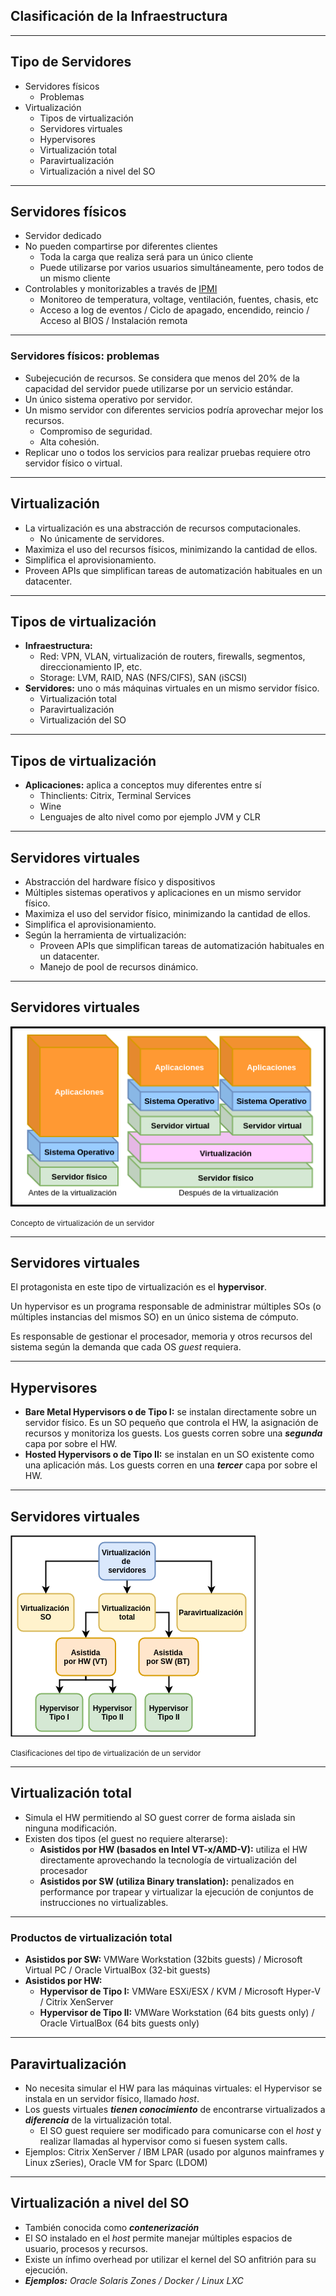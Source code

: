 ## Clasificación de la Infraestructura

---

## Tipo de Servidores

* Servidores físicos
	* Problemas
* Virtualización
	* Tipos de virtualización
	* Servidores virtuales
	* Hypervisores
	* Virtualización total
	* Paravirtualización
	* Virtualización a nivel del SO

---

## Servidores físicos

* Servidor dedicado
* No pueden compartirse por diferentes clientes
	* Toda la carga que realiza será para un único cliente
	* Puede utilizarse por varios usuarios simultáneamente, pero todos de un mismo cliente
* Controlables y monitorizables a través de [IPMI](https://en.wikipedia.org/wiki/Intelligent_Platform_Management_Interface)
	* Monitoreo de temperatura, voltage, ventilación, fuentes, chasis, etc
	* Acceso a log de eventos / Ciclo de apagado, encendido, reincio / Acceso al BIOS / Instalación remota

---

### Servidores físicos: problemas

* Subejecución de recursos. Se considera que menos del 20% de la capacidad del servidor puede utilizarse por un servicio estándar.
* Un único sistema operativo por servidor.
* Un mismo servidor con diferentes servicios podría aprovechar mejor los recursos.
	* Compromiso de seguridad.
	* Alta cohesión.
* Replicar uno o todos los servicios para realizar pruebas requiere otro servidor físico o virtual.

---

## Virtualización

* La virtualización es una abstracción de recursos computacionales.
	* No únicamente de servidores.
* Maximiza el uso del recursos físicos, minimizando la cantidad de ellos.
* Simplifica el aprovisionamiento.
* Proveen APIs que simplifican tareas de automatización habituales en un datacenter.

---

## Tipos de virtualización

* **Infraestructura:**
	* Red: VPN, VLAN, virtualización de routers, firewalls, segmentos, direccionamiento IP, etc.
	* Storage: LVM, RAID, NAS (NFS/CIFS), SAN (iSCSI)
* **Servidores:** uno o más máquinas virtuales en un mismo servidor físico.
	* Virtualización total
	* Paravirtualización
	* Virtualización del SO

---

## Tipos de virtualización

* **Aplicaciones:** aplica a conceptos muy diferentes entre sí
	* Thinclients: Citrix, Terminal Services
	* Wine
	* Lenguajes de alto nivel como por ejemplo JVM y CLR

---

## Servidores virtuales

* Abstracción del hardware físico y dispositivos
* Múltiples sistemas operativos y aplicaciones en un mismo servidor físico.
* Maximiza el uso del servidor físico, minimizando la cantidad de ellos.
* Simplifica el aprovisionamiento.
* Según la herramienta de virtualización:
	* Proveen APIs que simplifican tareas de automatización habituales en un datacenter.
	* Manejo de pool de recursos dinámico.

---

## Servidores virtuales

![virtualizacion](./images/virtualizacion.png)

<small>
Concepto de virtualización de un servidor
</small>

---

## Servidores virtuales

El protagonista en este tipo de virtualización es el **hypervisor**. 

Un hypervisor es un programa responsable de administrar múltiples SOs (o múltiples instancias del mismos SO) en un único sistema de cómputo.

Es responsable de gestionar el procesador, memoria y otros recursos del sistema
según la demanda que cada OS _guest_ requiera.

---

## Hypervisores

* **Bare Metal Hypervisors o de Tipo I:** se instalan directamente sobre un servidor físico. Es un SO pequeño que controla el HW, la asignación de recursos y monitoriza los guests. Los guests corren sobre una _**segunda**_ capa por sobre el HW.
* **Hosted Hypervisors o de Tipo II:** se instalan en un SO existente como una aplicación más. Los guests corren en una _**tercer**_ capa por sobre el HW.

---

## Servidores virtuales

![clasificacion de server virtuales](./images/server-virtualization-clasification.png)

<small>
Clasificaciones del tipo de virtualización de un servidor
</small>

---

## Virtualización total

* Simula el HW permitiendo al SO guest correr de forma aislada sin ninguna modificación.
* Existen dos tipos (el guest no requiere alterarse):
	* **Asistidos por HW (basados en Intel VT-x/AMD-V):** utiliza el HW directamente aprovechando la tecnología de virtualización del procesador
	* **Asistidos por SW (utiliza Binary translation):** penalizados en performance por trapear y virtualizar la ejecución de conjuntos de instrucciones no virtualizables.

---

### Productos de virtualización total

* **Asistidos por SW:** VMWare Workstation (32bits guests) / Microsoft Virtual PC / Oracle VirtualBox (32-bit guests)
* **Asistidos por HW:**
	* **Hypervisor de Tipo I:** VMWare ESXi/ESX / KVM / Microsoft Hyper-V / Citrix XenServer
	* **Hypervisor de Tipo II:** VMWare Workstation (64 bits guests only) / Oracle VirtualBox (64 bits guests only)

---

## Paravirtualización

* No necesita simular el HW para las máquinas virtuales: el Hypervisor se instala en un servidor físico, llamado _host_.
* Los guests virtuales _**tienen conocimiento**_ de encontrarse virtualizados a _**diferencia**_ de la virtualización total.
	* El SO guest requiere ser modificado para comunicarse con el _host_ y realizar llamadas al hypervisor como si fuesen system calls.
* Ejemplos: Citrix XenServer / IBM LPAR (usado por algunos mainframes y Linux zSeries), Oracle VM for Sparc (LDOM)

---

## Virtualización a nivel del SO

* También conocida como _**contenerización**_
* El SO instalado en el _host_ permite manejar múltiples espacios de usuario, procesos y recursos.
* Existe un ínfimo overhead por utilizar el kernel del SO anfitrión para su ejecución.
* _**Ejemplos:** Oracle Solaris Zones / Docker / Linux LXC_


